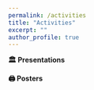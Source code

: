 ```yaml
---
permalink: /activities
title: "Activities"
excerpt: ""
author_profile: true
---
```



**🏛️ Presentations**


**🖨️ Posters**
